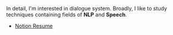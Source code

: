 In detail, I'm interested in dialogue system.
Broadly, I like to study techniques containing fields of **NLP** and **Speech**.  
- [Notion Resume](https://information.notion.site/Jae-Young-Suh-97352f16e3624766ba267fcc87bac966)
